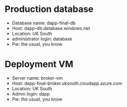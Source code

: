 # Production database

- Database name: dapp-final-db
- Host: dapp-db.database.windows.net
- Location: UK South
- administrator login: database
- Pw: the usual, you know

# Deployment VM

- Server name: broker-vm
- Host: dapp-final-broker.uksouth.cloudapp.azure.com
- Location: UK South
- Admin login: dapp
- Pw: the usual, you know
